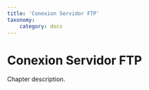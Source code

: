 ```yaml
---
title: 'Conexion Servidor FTP'
taxonomy:
    category: docs
---
```




# Conexion Servidor FTP

Chapter description.